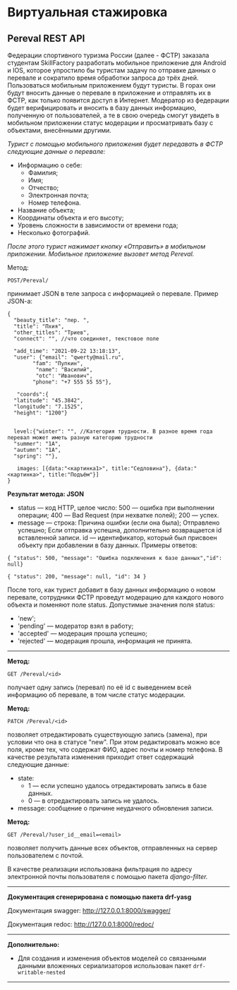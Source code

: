 # Виртуальная стажировка
## Pereval REST API ##
Федерации спортивного туризма России (далее - ФСТР) заказала студентам SkillFactory разработать мобильное приложение для Android и IOS, которое упростило бы туристам задачу по отправке данных о перевале и сократило время обработки запроса до трёх дней.
Пользоваться мобильным приложением будут туристы. В горах они будут вносить данные о перевале в приложение и отправлять их в ФСТР, как только появится доступ в Интернет.
Модератор из федерации будет верифицировать и вносить в базу данных информацию, полученную от пользователей, а те в свою очередь смогут увидеть в мобильном приложении статус модерации и просматривать базу с объектами, внесёнными другими.

_Турист с помощью мобильного приложения будет передавать в ФСТР следующие данные о перевале:_
* Информацию о себе:
  * Фамилия;
  * Имя;
  * Отчество;
  * Электронная почта;
  * Номер телефона.
* Название объекта;
* Координаты объекта и его высоту;
* Уровень сложности в зависимости от времени года;
* Несколько фотографий.

_После этого турист нажимает кнопку «Отправить» в мобильном приложении. Мобильное приложение вызовет метод Pereval._

Метод:
```
POST/Pereval/
```
принимает JSON в теле запроса с информацией о перевале. Пример JSON-a:
```
{
  "beauty_title": "пер. ",
  "title": "Пхия",
  "other_titles": "Триев",
  "connect": "", //что соединяет, текстовое поле
 
  "add_time": "2021-09-22 13:18:13",
  "user": {"email": "qwerty@mail.ru", 		
        "fam": "Пупкин",
		 "name": "Василий",
		 "otc": "Иванович",
        "phone": "+7 555 55 55"}, 
 
   "coords":{
  "latitude": "45.3842",
  "longitude": "7.1525",
  "height": "1200"}
 
 
  level:{"winter": "", //Категория трудности. В разное время года перевал может иметь разную категорию трудности
  "summer": "1А",
  "autumn": "1А",
  "spring": ""},
 
   images: [{data:"<картинка1>", title:"Седловина"}, {data:"<картинка>", title:"Подъём"}]
}
```
**Результат метода: JSON**
* status — код HTTP, целое число:
  500 — ошибка при выполнении операции;
  400 — Bad Request (при нехватке полей);
  200 — успех.
* message — строка:
  Причина ошибки (если она была);
  Отправлено успешно;
  Если отправка успешна, дополнительно возвращается id вставленной записи.
  id — идентификатор, который был присвоен объекту при добавлении в базу данных.
Примеры oтветов:
```
{ "status": 500, "message": "Ошибка подключения к базе данных","id": null}
```
```
{ "status": 200, "message": null, "id": 34 }
```
После того, как турист добавит в базу данных информацию о новом перевале, сотрудники ФСТР проведут модерацию для каждого нового объекта и поменяют поле status.
Допустимые значения поля status:
* 'new';
* 'pending' — модератор взял в работу;
* 'accepted' — модерация прошла успешно;
* 'rejected' — модерация прошла, информация не принята.
***
**Метод:**
```
GET /Pereval/<id>
```
получает одну запись (перевал) по её id с выведением всей информацию об перевале, в том числе статус модерации.

**Метод:**
```
PATCH /Pereval/<id>
```
позволяет отредактировать существующую запись (замена), при условии что она в статусе "new". При этом редактировать можно все поля, кроме тех, что содержат ФИО, адрес почты и номер телефона.
В качестве результата изменения приходит ответ содержащий следующие данные:
* state:
  * 1 — если успешно удалось отредактировать запись в базе данных.
  * 0 — в отредактировать запись не удалось.
* message: сообщение о причине неудачного обновления записи.

**Метод:**
```
GET /Pereval/?user_id__email=<email>
```
позволяет получить данные всех объектов, отправленных на сервер пользователем с почтой.

В качестве реализации использована фильтрация по адресу электронной почты пользователя с помощью пакета _django-filter._
***
**Документация сгенерирована с помощью пакета drf-yasg**

Документация swagger: <http://127.0.0.1:8000/swagger/>

Документация redoc: <http://127.0.0.1:8000/redoc/>
***
**Дополнительно:**
* Для создания и изменения объектов моделей со связанными данными вложенных сериализаторов использован пакет ```drf-writable-nested```
***




